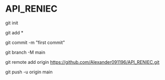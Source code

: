 ﻿# API_RENIEC

git init

git add *

git commit -m "first commit"

git branch -M main

git remote add origin https://github.com/Alexander091196/API_RENIEC.git

git push -u origin main
